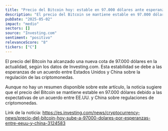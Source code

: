 ```yaml
---
title: "Precio del Bitcoin hoy: estable en 97.000 dólares ante esperanzas entre EE.UU. y China"
description: "El precio del Bitcoin se mantiene estable en 97.000 dólares debido a las esperanzas de un acuerdo entre EE.UU. y China sobre regulaciones de criptomonedas."
pubDate: "2025-05-02"
impact: "medio"
sectors: []
source: "Investing.com"
sentiment: "positivo"
relevanceScore: "8"
tickers: ["C"]
---
```


El precio del Bitcoin ha alcanzado una nueva cota de 97.000 dólares en la actualidad, según los datos de Investing.com. Esta estabilidad se debe a las esperanzas de un acuerdo entre Estados Unidos y China sobre la regulación de las criptomonedas.

Aunque no hay un resumen disponible sobre este artículo, la noticia sugiere que el precio del Bitcoin se mantiene estable en 97.000 dólares debido a las expectativas de un acuerdo entre EE.UU. y China sobre regulaciones de criptomonedas.

Link de la noticia: https://es.investing.com/news/cryptocurrency-news/precio-del-bitcoin-hoy-sube-a-97000-dolares-por-esperanzas-entre-eeuu-y-china-3124583